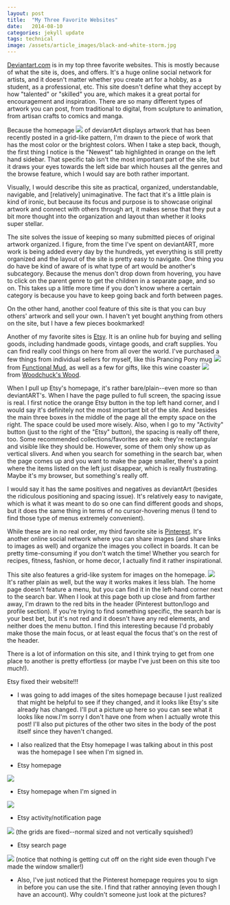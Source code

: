 ```yaml
---
layout: post
title:  "My Three Favorite Websites"
date:   2014-08-10
categories: jekyll update
tags: technical
image: /assets/article_images/black-and-white-storm.jpg
---
```


[Deviantart.com](http://deviantart.com) is in my top three favorite websites.  This is mostly because of what the site is, does, and offers.  It's a huge online social network for artists, and it doesn't matter whether you create art for a hobby, as a student, as a professional, etc.  This site doesn't define what they accept by how "talented" or "skilled" you are, which makes it a great portal for encouragement and inspiration. There are so many different types of artwork you can post, from traditional to digital, from sculpture to animation, from artisan crafts to comics and manga.

Because the homepage <img src="/assets/images/da_homepage.png">
of deviantArt displays artwork that has been recently posted in a grid-like pattern, I'm drawn to the piece of work that has the most color or the brightest colors.  When I take a step back, though, the first thing I notice is the "Newest" tab highlighted in orange on the left hand sidebar.  That specific tab isn't the most important part of the site, but it draws your eyes towards the left side bar which houses all the genres and the browse feature, which I would say are both rather important.


Visually, I would describe this site as practical, organized, understandable, navigable, and [relatively] unimaginative. The fact that it's a little plain is kind of ironic, but because its focus and purpose is to showcase original artwork and connect with others through art, it makes sense that they put a bit more thought into the organization and layout than whether it looks super stellar.


The site solves the issue of keeping so many submitted pieces of original artwork organized.  I figure, from the time I've spent on deviantART, more work is being added every day by the hundreds, yet everything is still pretty organized and the layout of the site is pretty easy to navigate.  One thing you do have be kind of aware of is what type of art would be another's subcategory.  Because the menus don't drop down from hovering, you have to click on the parent genre to get the children in a separate page, and so on.  This takes up a little more time if you don't know where a certain category is because you have to keep going back and forth between pages.


On the other hand, another cool feature of this site is that you can buy others' artwork and sell your own.  I haven't yet bought anything from others on the site, but I have a few pieces bookmarked!


Another of my favorite sites is [Etsy](http://etsy.com/). It is an online hub for buying and selling goods, including handmade goods, vintage goods, and craft supplies.  You can find really cool things on here from all over the world.  I've purchased a few things from individual sellers for myself, like this Prancing Pony mug <img src="/assets/images/prancing_pony_mug.jpeg">from [Functional Mud](http://etsy.com/shop/FunctionalMud?ref=l2-shopheader-name/), as well as a few for gifts, like this wine coaster <img src="/assets/images/wine_coaster.jpeg"> from [Woodchuck's Wood](https://www.etsy.com/shop/woodchuckswood?ref=l2-shopheader-name).


When I pull up Etsy's homepage, it's rather bare/plain--even more so than deviantART's.  When I have the page pulled to full screen, the spacing issue is real.  I first notice the orange Etsy button in the top left hand corner, and I would say it's definitely not the most important bit of the site.  And besides the main three boxes in the middle of the page  all the empty space on the right. The space could be used more wisely. Also, when I go to my "Activity" button (just to the right of the "Etsy" button), the spacing is really off there, too. Some recommended collections/favorites are aok: they're rectangular and visible like they should be. However, some of them only show up as vertical slivers. And when you search for something in the search bar, when the page comes up and you want to make the page smaller, there's a point where the items  listed on the left just disappear, which is really frustrating. Maybe it's my browser, but something's really off.

I would say it has the same positives and negatives as deviantArt (besides the ridiculous positioning and spacing issue).  It's relatively easy to navigate, which is what it was meant to do so one can find different goods and shops, but it does the same thing in terms of no cursor-hovering menus (I tend to find those type of menus extremely convenient).

While these are in no real order, my third favorite site is [Pinterest](http://www.pinterest.com).  It's another online social network where you can share images (and share links to images as well) and organize the images you collect in boards. It can be pretty time-consuming if you don't watch the time! Whether you search for recipes, fitness, fashion, or home decor, I actually find it rather inspirational.


This site also features a grid-like system for images on the homepage. <img src="/assets/images/pinterest_home.png"> It's rather plain as well, but the way it works makes it less blah.  The home page doesn't feature a menu, but you can find it in the left-hand corner next to the search bar.  When I look at this page both up close and from farther away, I'm drawn to the red bits in the header (Pinterest button/logo and profile section). If you're trying to find something specific, the search bar is your best bet, but it's not red and it doesn't have any red elements, and neither does the menu button.  I find this interesting because I'd probably make those the main focus, or at least equal the focus that's on the rest of the header.

There is a lot of information on this site, and I think trying to get from one place to another is pretty effortless (or maybe I've just been on this site too much!).


Etsy fixed their website!!!

  - I was going to add images of the sites homepage because I just realized that might be helpful to see if they changed, and it looks like Etsy's site already has changed.  I'll put a picture up here so you can see what it looks like now.I'm sorry I don't have one from when I actually wrote this post!  I'll also put pictures of the other two sites in the body of the post itself since they haven't changed.

  - I also realized that the Etsy homepage I was talking about in this post was the homepage I see when I'm signed in.
  - Etsy homepage
  <img src="/assets/images/etsy_home.png">

  - Etsy homepage when I'm signed in
  <img src="/assets/images/etsy_home_signin.png">

  - Etsy activity/notification page
  <img src="/assets/images/etsy_activity_page.png">
  (the grids are fixed--normal sized and not vertically squished!)

  - Etsy search page
  <img src="/assets/images/etsy_search_page.png">
  (notice that nothing is getting cut off on the right side even though I've made the window smaller!)

  - Also, I've just noticed that the Pinterest homepage requires you to sign in before you can use the site.  I find that rather annoying (even though I have an account).  Why couldn't someone just look at the pictures?
